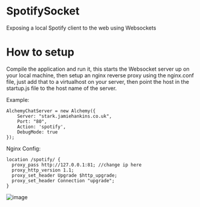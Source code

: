 SpotifySocket
=============

Exposing a local Spotify client to the web using Websockets

How to setup
=============
Compile the application and run it, this starts the Websocket server up on your local machine, then setup an nginx reverse proxy using the nginx.conf file, just add that to a virtualhost on your server, then point the host in the startup.js file to the host name of the server.

Example:

	AlchemyChatServer = new Alchemy({
	    Server: "stark.jamiehankins.co.uk",
	    Port: "80",
	    Action: 'spotify',
	    DebugMode: true
	});

Nginx Config:

    location /spotify/ {
      proxy_pass http://127.0.0.1:81; //change ip here
      proxy_http_version 1.1;
      proxy_set_header Upgrade $http_upgrade;
      proxy_set_header Connection "upgrade";
    }

![image](http://i.imgur.com/sOhdQYU.png "Demo image")
